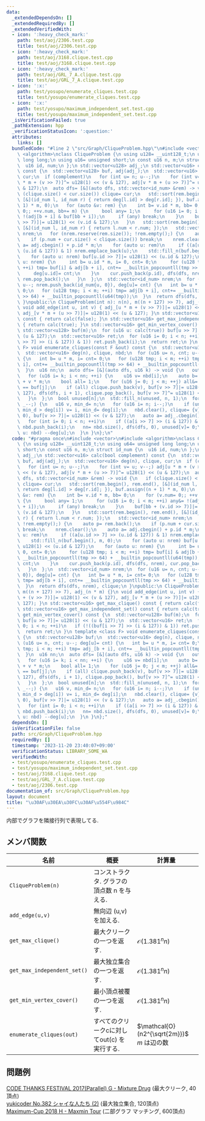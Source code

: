 ```yaml
---
data:
  _extendedDependsOn: []
  _extendedRequiredBy: []
  _extendedVerifiedWith:
  - icon: ':heavy_check_mark:'
    path: test/aoj/2306.test.cpp
    title: test/aoj/2306.test.cpp
  - icon: ':heavy_check_mark:'
    path: test/aoj/3168.clique.test.cpp
    title: test/aoj/3168.clique.test.cpp
  - icon: ':heavy_check_mark:'
    path: test/aoj/GRL_7_A.clique.test.cpp
    title: test/aoj/GRL_7_A.clique.test.cpp
  - icon: ':x:'
    path: test/yosupo/enumerate_cliques.test.cpp
    title: test/yosupo/enumerate_cliques.test.cpp
  - icon: ':x:'
    path: test/yosupo/maximum_independent_set.test.cpp
    title: test/yosupo/maximum_independent_set.test.cpp
  _isVerificationFailed: true
  _pathExtension: hpp
  _verificationStatusIcon: ':question:'
  attributes:
    links: []
  bundledCode: "#line 2 \"src/Graph/CliqueProblem.hpp\"\n#include <vector>\n#include\
    \ <algorithm>\nclass CliqueProblem {\n using u128= __uint128_t;\n using u64= unsigned\
    \ long long;\n using u16= unsigned short;\n const u16 n, m;\n struct id_num {\n\
    \  u16 id, num;\n };\n std::vector<u128> adj_;\n std::vector<u16> calc(bool complement)\
    \ const {\n  std::vector<u128> buf, adj(adj_);\n  std::vector<u16> deg(n), clique,\
    \ cur;\n  if (complement)\n   for (int u= n; u--;)\n    for (int v= u; v--;) adj[u\
    \ * m + (v >> 7)]^= u128(1) << (v & 127), adj[v * m + (u >> 7)]^= u128(1) << (u\
    \ & 127);\n  auto dfs= [&](auto dfs, std::vector<id_num> &rem) -> void {\n   if\
    \ (clique.size() < cur.size()) clique= cur;\n   std::sort(rem.begin(), rem.end(),\
    \ [&](id_num l, id_num r) { return deg[l.id] > deg[r.id]; }), buf.assign((n +\
    \ 1) * m, 0);\n   for (auto &v: rem) {\n    int b= v.id * m, bb= 0;\n    for (v.num=\
    \ 0;; ++v.num, bb+= m) {\n     bool any= 1;\n     for (u16 i= 0; i < m; ++i) any&=\
    \ !(adj[b + i] & buf[bb + i]);\n     if (any) break;\n    }\n    buf[bb + (v.id\
    \ >> 7)]|= u128(1) << (v.id & 127);\n   }\n   std::sort(rem.begin(), rem.end(),\
    \ [&](id_num l, id_num r) { return l.num < r.num; });\n   std::vector<id_num>\
    \ nrem;\n   for (nrem.reserve(rem.size()); !rem.empty();) {\n    auto p= rem.back();\n\
    \    if (p.num + cur.size() < clique.size()) break;\n    nrem.clear();\n    auto\
    \ a= adj.cbegin() + p.id * m;\n    for (auto u: rem)\n     if ((a[u.id >> 7] >>\
    \ (u.id & 127)) & 1) nrem.emplace_back(u);\n    std::fill_n(buf.begin(), m, 0);\n\
    \    for (auto u: nrem) buf[u.id >> 7]|= u128(1) << (u.id & 127);\n    for (auto\
    \ u: nrem) {\n     int b= u.id * m, i= 0, cnt= 0;\n     for (u128 tmp; i < m;\
    \ ++i) tmp= buf[i] & adj[b + i], cnt+= __builtin_popcountll(tmp >> 64) + __builtin_popcountll(u64(tmp));\n\
    \     deg[u.id]= cnt;\n    }\n    cur.push_back(p.id), dfs(dfs, nrem), cur.pop_back(),\
    \ rem.pop_back();\n   }\n  };\n  std::vector<id_num> nrem;\n  for (u16 u= n, cnt;\
    \ u--; nrem.push_back(id_num{u, 0}), deg[u]= cnt) {\n   int b= u * m, i= cnt=\
    \ 0;\n   for (u128 tmp; i < m; ++i) tmp= adj[b + i], cnt+= __builtin_popcountll(tmp\
    \ >> 64) + __builtin_popcountll(u64(tmp));\n  }\n  return dfs(dfs, nrem), clique;\n\
    \ }\npublic:\n CliqueProblem(int n): n(n), m((n + 127) >> 7), adj_(n * m) {}\n\
    \ void add_edge(int u, int v) { adj_[u * m + (v >> 7)]|= u128(1) << (v & 127),\
    \ adj_[v * m + (u >> 7)]|= u128(1) << (u & 127); }\n std::vector<u16> get_max_clique()\
    \ const { return calc(false); }\n std::vector<u16> get_max_independent_set() const\
    \ { return calc(true); }\n std::vector<u16> get_min_vertex_cover() const {\n \
    \ std::vector<u128> buf(m);\n  for (u16 u: calc(true)) buf[u >> 7]|= u128(1) <<\
    \ (u & 127);\n  std::vector<u16> ret;\n  for (u16 i= 0; i < n; ++i)\n   if (!((buf[i\
    \ >> 7] >> (i & 127)) & 1)) ret.push_back(i);\n  return ret;\n }\n template <class\
    \ F> void enumerate_cliques(const F &out) const {\n  std::vector<u128> buf;\n\
    \  std::vector<u16> deg(n), clique, nbd;\n  for (u16 u= n, cnt; u--; deg[u]= cnt)\
    \ {\n   int b= u * m, i= cnt= 0;\n   for (u128 tmp; i < m; ++i) tmp= adj_[b +\
    \ i], cnt+= __builtin_popcountll(tmp >> 64) + __builtin_popcountll(u64(tmp));\n\
    \  }\n  u16 nn;\n  auto dfs= [&](auto dfs, u16 k) -> void {\n   out(clique);\n\
    \   for (u16 i= k; i < nn; ++i) {\n    u16 v= nbd[i];\n    auto b= adj_.cbegin()\
    \ + v * m;\n    bool all= 1;\n    for (u16 j= 0; j < m; ++j) all&= (b[j] & buf[j])\
    \ == buf[j];\n    if (all) clique.push_back(v), buf[v >> 7]|= u128(1) << (v &\
    \ 127), dfs(dfs, i + 1), clique.pop_back(), buf[v >> 7]^= u128(1) << (v & 127);\n\
    \   }\n  };\n  bool unused[n];\n  std::fill_n(unused, n, 1);\n  for (u16 _= n;\
    \ _--;) {\n   u16 v, min_d= n;\n   for (u16 i= n; i--;)\n    if (unused[i] &&\
    \ min_d > deg[i]) v= i, min_d= deg[i];\n   nbd.clear(), clique= {v}, buf.assign(m,\
    \ 0), buf[v >> 7]|= u128(1) << (v & 127);\n   auto a= adj_.cbegin() + v * m;\n\
    \   for (int i= 0; i < n; ++i)\n    if ((a[i >> 7] >> (i & 127)) & unused[i])\
    \ nbd.push_back(i);\n   nn= nbd.size(), dfs(dfs, 0), unused[v]= 0;\n   for (auto\
    \ u: nbd) --deg[u];\n  }\n }\n};\n"
  code: "#pragma once\n#include <vector>\n#include <algorithm>\nclass CliqueProblem\
    \ {\n using u128= __uint128_t;\n using u64= unsigned long long;\n using u16= unsigned\
    \ short;\n const u16 n, m;\n struct id_num {\n  u16 id, num;\n };\n std::vector<u128>\
    \ adj_;\n std::vector<u16> calc(bool complement) const {\n  std::vector<u128>\
    \ buf, adj(adj_);\n  std::vector<u16> deg(n), clique, cur;\n  if (complement)\n\
    \   for (int u= n; u--;)\n    for (int v= u; v--;) adj[u * m + (v >> 7)]^= u128(1)\
    \ << (v & 127), adj[v * m + (u >> 7)]^= u128(1) << (u & 127);\n  auto dfs= [&](auto\
    \ dfs, std::vector<id_num> &rem) -> void {\n   if (clique.size() < cur.size())\
    \ clique= cur;\n   std::sort(rem.begin(), rem.end(), [&](id_num l, id_num r) {\
    \ return deg[l.id] > deg[r.id]; }), buf.assign((n + 1) * m, 0);\n   for (auto\
    \ &v: rem) {\n    int b= v.id * m, bb= 0;\n    for (v.num= 0;; ++v.num, bb+= m)\
    \ {\n     bool any= 1;\n     for (u16 i= 0; i < m; ++i) any&= !(adj[b + i] & buf[bb\
    \ + i]);\n     if (any) break;\n    }\n    buf[bb + (v.id >> 7)]|= u128(1) <<\
    \ (v.id & 127);\n   }\n   std::sort(rem.begin(), rem.end(), [&](id_num l, id_num\
    \ r) { return l.num < r.num; });\n   std::vector<id_num> nrem;\n   for (nrem.reserve(rem.size());\
    \ !rem.empty();) {\n    auto p= rem.back();\n    if (p.num + cur.size() < clique.size())\
    \ break;\n    nrem.clear();\n    auto a= adj.cbegin() + p.id * m;\n    for (auto\
    \ u: rem)\n     if ((a[u.id >> 7] >> (u.id & 127)) & 1) nrem.emplace_back(u);\n\
    \    std::fill_n(buf.begin(), m, 0);\n    for (auto u: nrem) buf[u.id >> 7]|=\
    \ u128(1) << (u.id & 127);\n    for (auto u: nrem) {\n     int b= u.id * m, i=\
    \ 0, cnt= 0;\n     for (u128 tmp; i < m; ++i) tmp= buf[i] & adj[b + i], cnt+=\
    \ __builtin_popcountll(tmp >> 64) + __builtin_popcountll(u64(tmp));\n     deg[u.id]=\
    \ cnt;\n    }\n    cur.push_back(p.id), dfs(dfs, nrem), cur.pop_back(), rem.pop_back();\n\
    \   }\n  };\n  std::vector<id_num> nrem;\n  for (u16 u= n, cnt; u--; nrem.push_back(id_num{u,\
    \ 0}), deg[u]= cnt) {\n   int b= u * m, i= cnt= 0;\n   for (u128 tmp; i < m; ++i)\
    \ tmp= adj[b + i], cnt+= __builtin_popcountll(tmp >> 64) + __builtin_popcountll(u64(tmp));\n\
    \  }\n  return dfs(dfs, nrem), clique;\n }\npublic:\n CliqueProblem(int n): n(n),\
    \ m((n + 127) >> 7), adj_(n * m) {}\n void add_edge(int u, int v) { adj_[u * m\
    \ + (v >> 7)]|= u128(1) << (v & 127), adj_[v * m + (u >> 7)]|= u128(1) << (u &\
    \ 127); }\n std::vector<u16> get_max_clique() const { return calc(false); }\n\
    \ std::vector<u16> get_max_independent_set() const { return calc(true); }\n std::vector<u16>\
    \ get_min_vertex_cover() const {\n  std::vector<u128> buf(m);\n  for (u16 u: calc(true))\
    \ buf[u >> 7]|= u128(1) << (u & 127);\n  std::vector<u16> ret;\n  for (u16 i=\
    \ 0; i < n; ++i)\n   if (!((buf[i >> 7] >> (i & 127)) & 1)) ret.push_back(i);\n\
    \  return ret;\n }\n template <class F> void enumerate_cliques(const F &out) const\
    \ {\n  std::vector<u128> buf;\n  std::vector<u16> deg(n), clique, nbd;\n  for\
    \ (u16 u= n, cnt; u--; deg[u]= cnt) {\n   int b= u * m, i= cnt= 0;\n   for (u128\
    \ tmp; i < m; ++i) tmp= adj_[b + i], cnt+= __builtin_popcountll(tmp >> 64) + __builtin_popcountll(u64(tmp));\n\
    \  }\n  u16 nn;\n  auto dfs= [&](auto dfs, u16 k) -> void {\n   out(clique);\n\
    \   for (u16 i= k; i < nn; ++i) {\n    u16 v= nbd[i];\n    auto b= adj_.cbegin()\
    \ + v * m;\n    bool all= 1;\n    for (u16 j= 0; j < m; ++j) all&= (b[j] & buf[j])\
    \ == buf[j];\n    if (all) clique.push_back(v), buf[v >> 7]|= u128(1) << (v &\
    \ 127), dfs(dfs, i + 1), clique.pop_back(), buf[v >> 7]^= u128(1) << (v & 127);\n\
    \   }\n  };\n  bool unused[n];\n  std::fill_n(unused, n, 1);\n  for (u16 _= n;\
    \ _--;) {\n   u16 v, min_d= n;\n   for (u16 i= n; i--;)\n    if (unused[i] &&\
    \ min_d > deg[i]) v= i, min_d= deg[i];\n   nbd.clear(), clique= {v}, buf.assign(m,\
    \ 0), buf[v >> 7]|= u128(1) << (v & 127);\n   auto a= adj_.cbegin() + v * m;\n\
    \   for (int i= 0; i < n; ++i)\n    if ((a[i >> 7] >> (i & 127)) & unused[i])\
    \ nbd.push_back(i);\n   nn= nbd.size(), dfs(dfs, 0), unused[v]= 0;\n   for (auto\
    \ u: nbd) --deg[u];\n  }\n }\n};"
  dependsOn: []
  isVerificationFile: false
  path: src/Graph/CliqueProblem.hpp
  requiredBy: []
  timestamp: '2023-11-20 23:40:07+09:00'
  verificationStatus: LIBRARY_SOME_WA
  verifiedWith:
  - test/yosupo/enumerate_cliques.test.cpp
  - test/yosupo/maximum_independent_set.test.cpp
  - test/aoj/3168.clique.test.cpp
  - test/aoj/GRL_7_A.clique.test.cpp
  - test/aoj/2306.test.cpp
documentation_of: src/Graph/CliqueProblem.hpp
layout: document
title: "\u30AF\u30EA\u30FC\u30AF\u554F\u984C"
---
```


内部でグラフを隣接行列で表現してる. 

## メンバ関数

| 名前                        | 概要                                        | 計算量                                          |
| --------------------------- | ------------------------------------------- | ----------------------------------------------- |
| `CliqueProblem(n)`          | コンストラクタ. グラフの頂点数 n を与える.  |                                                 |
| `add_edge(u,v)`             | 無向辺 (u,v) を加える.                      |                                                 |
| `get_max_clique()`          | 最大クリークの一つを返す.                   | $\mathcal{O}(1.381^nn)$                         |
| `get_max_independent_set()` | 最大独立集合の一つを返す.                   | $\mathcal{O}(1.381^nn)$                         |
| `get_min_vertex_cover()`    | 最小頂点被覆の一つを返す.                   | $\mathcal{O}(1.381^nn)$                         |
| `enumerate_cliques(out)`    | すべてのクリークcに対してout(c) を実行する. | $\mathcal{O}(n2^{\sqrt{2m}})$ <br> $m$ は辺の数 |


## 問題例
[CODE THANKS FESTIVAL 2017(Parallel) G - Mixture Drug](https://atcoder.jp/contests/code-thanks-festival-2017-open/tasks/code_thanks_festival_2017_g) (最大クリーク, 40頂点) \
[yukicoder No.382 シャイな人たち (2)](https://yukicoder.me/problems/no/382) (最大独立集合, 120頂点) \
[Maximum-Cup 2018 H - Maxmin Tour](https://atcoder.jp/contests/maximum-cup-2018/tasks/maximum_cup_2018_h) (二部グラフ マッチング, 600頂点)
